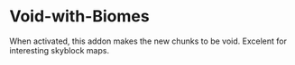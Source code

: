 # Void-with-Biomes
When activated, this addon makes the new chunks to be void. Excelent for interesting skyblock maps. 
